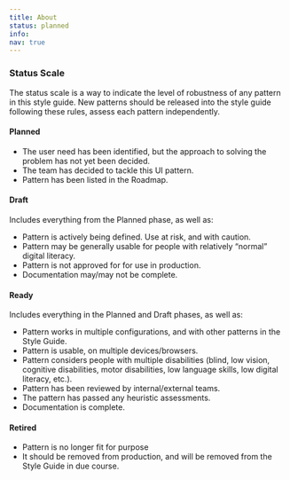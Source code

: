 ```yaml
---
title: About
status: planned
info: 
nav: true
---
```


### Status Scale

The status scale is a way to indicate the level of robustness of any pattern in this style guide. New patterns should be released into the style guide following these rules, assess each pattern independently.

#### Planned
- The user need has been identified, but the approach to solving the problem has not yet been decided.
- The team has decided to tackle this UI pattern.
- Pattern has been listed in the Roadmap.

#### Draft
Includes everything from the Planned phase, as well as:

- Pattern is actively being defined. Use at risk, and with caution.
- Pattern may be generally usable for people with relatively “normal” digital literacy.
- Pattern is not approved for for use in production.
- Documentation may/may not be complete.

#### Ready
Includes everything in the Planned and Draft phases, as well as:

- Pattern works in multiple configurations, and with other patterns in the Style Guide.
- Pattern is usable, on multiple devices/browsers.
- Pattern considers people with multiple disabilities (blind, low vision, cognitive disabilities, motor disabilities, low language skills, low digital literacy, etc.).
- Pattern has been reviewed by internal/external teams.
- The pattern has passed any heuristic assessments.
- Documentation is complete.

#### Retired
- Pattern is no longer fit for purpose
- It should be removed from production, and will be removed from the Style Guide in due course.